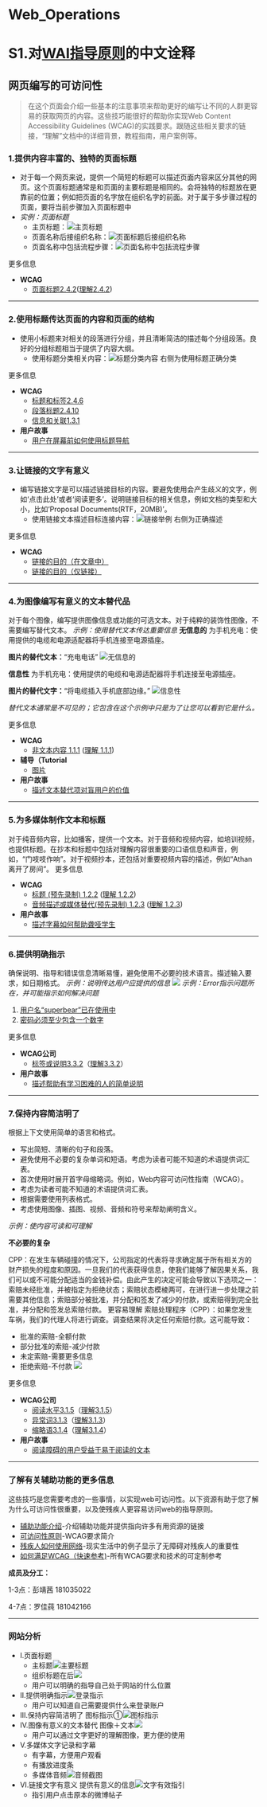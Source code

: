 # Web_Operations
# S1.对[WAI指导原则](https://www.w3.org/WAI/tips/writing/)的中文诠释
## 网页编写的可访问性
> 在这个页面会介绍一些基本的注意事项来帮助更好的编写让不同的人群更容易的获取网页的内容。这些技巧能很好的帮助你实现Web Content Accessibility Guidelines (WCAG)的实践要求。跟随这些相关要求的链接，“理解”文档中的详细背景，教程指南，用户案例等。
### 1.提供内容丰富的、独特的页面标题
* 对于每一个网页来说，提供一个简短的标题可以描述页面内容来区分其他的网页。这个页面标题通常是和页面的主要标题是相同的。会将独特的标题放在更靠前的位置；例如把页面的名字放在组织名字的前面。对于属于多步骤过程的页面，要将当前步骤加入页面标题中
* *实例：页面标题*
  * 主页标题：![主页标题](https://github.com/Pjx759/Web_Operations/blob/master/photo/titles/title1.png)
  * 页面名称后接组织名称：![页面标题后接组织名称](https://github.com/Pjx759/Web_Operations/blob/master/photo/titles/title1-2.png)
  * 页面名称中包括流程步骤：![页面名称中包括流程步骤](https://github.com/Pjx759/Web_Operations/blob/master/photo/titles/title1-3.png)  

更多信息
* **WCAG**
  * [页面标题2.4.2](https://www.w3.org/WAI/WCAG21/quickref/#page-titled)([理解2.4.2](https://www.w3.org/WAI/WCAG21/Understanding/page-titled))
---
### 2.使用标题传达页面的内容和页面的结构
* 使用小标题来对相关的段落进行分组，并且清晰简洁的描述每个分组段落。良好的分组标题相当于提供了内容大纲。
  * 使用标题分类相关内容：![标题分类内容](https://github.com/Pjx759/Web_Operations/blob/master/photo/titles/title2.png)  右侧为使用标题正确分类  

更多信息
* **WCAG**
  * [标题和标签2.4.6](https://www.w3.org/WAI/WCAG21/quickref/#headings-and-labels)
  * [段落标题2.4.10](https://www.w3.org/WAI/WCAG21/quickref/#section-headings)
  * [信息和关联1.3.1](https://www.w3.org/WAI/WCAG21/quickref/#info-and-relationships)
* **用户故事**
  * [用户在屏幕前如何使用标题导航](https://www.w3.org/WAI/people-use-web/user-stories/#accountant)
---
### 3.让链接的文字有意义
* 编写链接文字是可以描述链接目标的内容。要避免使用会产生歧义的文字，例如‘点击此处’或者‘阅读更多’。说明链接目标的相关信息，例如文档的类型和大小，比如‘Proposal Documents(RTF，20MB)’。
  * 使用链接文本描述目标连接内容：![链接举例](https://github.com/Pjx759/Web_Operations/blob/master/photo/titles/title3.png)  右侧为正确描述  

更多信息
* **WCAG**
  * [链接的目的（在文章中）](https://www.w3.org/WAI/WCAG21/quickref/#link-purpose-in-context)
  * [链接的目的（仅链接）](https://www.w3.org/WAI/WCAG21/quickref/#link-purpose-link-only)
---
### 4.为图像编写有意义的文本替代品
对于每个图像，编写提供图像信息或功能的可选文本。对于纯粹的装饰性图像，不需要编写替代文本。
*示例：使用替代文本传达重要信息*
**无信息的**
为手机充电：使用提供的电缆和电源适配器将手机连接至电源插座。

**图片的替代文本：**“充电电话”
![无信息的](https://github.com/Luojiachunaaa/Web-operation-and-management/blob/master/images/point4.png)

**信息性**
为手机充电：使用提供的电缆和电源适配器将手机连接至电源插座。

**图片的替代文字：**“将电缆插入手机底部边缘。”
![信息性](https://github.com/Luojiachunaaa/Web-operation-and-management/blob/master/images/point4.png)

*替代文本通常是不可见的；它包含在这个示例中只是为了让您可以看到它是什么。*

更多信息
* **WCAG**
    + [非文本内容 1.1.1](https://www.w3.org/WAI/WCAG21/quickref/#non-text-content) ([理解 1.1.1](https://www.w3.org/WAI/WCAG21/Understanding/non-text-content))     
* **辅导（Tutorial**
    + [图片](https://www.w3.org/WAI/tutorials/images/)    
* **用户故事**
    + [描述文本替代项对盲用户的价值](https://www.w3.org/WAI/people-use-web/user-stories/#accountant)
---    
### 5.为多媒体制作文本和标题
对于纯音频内容，比如播客，提供一个文本。对于音频和视频内容，如培训视频，也提供标题。在抄本和标题中包括对理解内容很重要的口语信息和声音，例如，“门吱吱作响”。对于视频抄本，还包括对重要视频内容的描述，例如“Athan离开了房间”。
更多信息
* **WCAG**
    + [标题 (预先录制) 1.2.2](https://www.w3.org/WAI/WCAG21/quickref/#captions-prerecorded) ([理解 1.2.2](https://www.w3.org/WAI/WCAG21/Understanding/captions-prerecorded))
    + [音频描述或媒体替代(预先录制) 1.2.3](https://www.w3.org/WAI/WCAG21/quickref/#audio-description-or-media-alternative-prerecorded) ([理解 1.2.3](https://www.w3.org/WAI/WCAG21/Understanding/audio-description-or-media-alternative-prerecorded))
* **用户故事**
    + [描述字幕如何帮助聋哑学生](https://www.w3.org/WAI/people-use-web/user-stories/#onlinestudent)
---
### 6.提供明确指示
确保说明、指导和错误信息清晰易懂，避免使用不必要的技术语言。描述输入要求，如日期格式。
*示例：说明传达用户应提供的信息*
![](https://github.com/Luojiachunaaa/Web-operation-and-management/blob/master/images/point6.png)
*示例：Error指示问题所在，并可能指示如何解决问题*
1. [用户名“superbear”已在使用中](https://www.w3.org/WAI/tips/writing/#)
2. [密码必须至少包含一个数字]()

更多信息
* **WCAG公司**
    + [标签或说明3.3.2](https://www.w3.org/WAI/WCAG21/quickref/#labels-or-instructions)（[理解3.3.2](https://www.w3.org/WAI/WCAG21/Understanding/labels-or-instructions)）
* **用户故事**
    + [描述帮助有学习困难的人的简单说明](https://www.w3.org/WAI/people-use-web/user-stories/#supermarketassistant)
---   
### 7.保持内容简洁明了
根据上下文使用简单的语言和格式。
* 写出简短、清晰的句子和段落。
* 避免使用不必要的复杂单词和短语。考虑为读者可能不知道的术语提供词汇表。
* 首次使用时展开首字母缩略词。例如，Web内容可访问性指南（WCAG）。
* 考虑为读者可能不知道的术语提供词汇表。
* 根据需要使用列表格式。
* 考虑使用图像、插图、视频、音频和符号来帮助阐明含义。

*示例：使内容可读和可理解*

**不必要的复杂**

CPP：在发生车辆碰撞的情况下，公司指定的代表将寻求确定属于所有相关方的财产损失的程度和原因。一旦我们的代表获得信息，使我们能够了解因果关系，我们可以或不可能分配适当的金钱补偿。由此产生的决定可能会导致以下选项之一：索赔未经批准，并被指定为拒绝状态；索赔状态模棱两可，在进行进一步处理之前需要其他信息；索赔部分被批准，并分配和签发了减少的付款，或索赔得到完全批准，并分配和签发总索赔付款。
更容易理解
索赔处理程序（CPP）：如果您发生车祸，我们的代理人将进行调查。调查结果将决定任何索赔付款。这可能导致：
* 批准的索赔-全额付款
* 部分批准的索赔-减少付款
* 未定索赔-需要更多信息
* 拒绝索赔-不付款
![](https://github.com/Luojiachunaaa/Web-operation-and-management/blob/master/images/point7.png)

更多信息
* **WCAG公司**
    + [阅读水平3.1.5](https://www.w3.org/WAI/WCAG21/quickref/#reading-level)（[理解3.1.5](https://www.w3.org/WAI/WCAG21/Understanding/reading-level)）
    + [异常词3.1.3](https://www.w3.org/WAI/WCAG21/quickref/#unusual-words)（[理解3.1.3](https://www.w3.org/WAI/WCAG21/Understanding/unusual-words)）
    + [缩略语3.1.4](https://www.w3.org/WAI/WCAG21/quickref/#abbreviations)（[理解3.1.4](https://www.w3.org/WAI/WCAG21/Understanding/abbreviations)）
* **用户故事**
    + [阅读障碍的用户受益于易于阅读的文本](https://www.w3.org/WAI/people-use-web/user-stories/#classroomstudent)
---   
### 了解有关辅助功能的更多信息
这些技巧是您需要考虑的一些事情，以实现web可访问性。以下资源有助于您了解为什么可访问性很重要，以及使残疾人更容易访问web的指导原则。
* [辅助功能介绍](https://www.w3.org/WAI/fundamentals/accessibility-intro/)-介绍辅助功能并提供指向许多有用资源的链接
* [可访问性原则](https://www.w3.org/WAI/fundamentals/accessibility-intro/)-WCAG要求简介
* [残疾人如何使用网络](https://www.w3.org/WAI/people-use-web/)-现实生活中的例子显示了无障碍对残疾人的重要性
* [如何满足WCAG（快速参考)](https://www.w3.org/WAI/WCAG21/quickref/)-所有WCAG要求和技术的可定制参考

**成员及分工：**

1-3点：彭靖茜 181035022

4-7点：罗佳莼 181042166

***  
### 网站分析
* Ⅰ.页面标题
  * 主标题![主要标题](https://github.com/Pjx759/Web_Operations/blob/master/photo/titles/step2/%E7%BD%91%E9%A1%B5%E6%A0%87%E9%A2%98.png)
  * 组织标题在后![](https://github.com/Pjx759/Web_Operations/blob/master/photo/titles/step2/%E6%A0%87%E9%A2%982.png)
  * 用户可以明确的指导自己处于网站的什么位置
* Ⅱ.提供明确指示![登录指示](https://github.com/Pjx759/Web_Operations/blob/master/photo/titles/step2/%E7%99%BB%E5%BD%95%E9%A1%B5.png)
  * 用户可以知道自己需要提供什么来登录账户
* Ⅲ.保持内容简洁明了  图标指示①![图标指示](https://github.com/Pjx759/Web_Operations/blob/master/photo/titles/step2/%E5%9B%BE%E6%A0%872.png)
* Ⅳ.图像有意义的文本替代  图像＋文本![](https://github.com/Pjx759/Web_Operations/blob/master/photo/titles/step2/%E5%9B%BE%E4%BE%8B.png)
  * 用户可以通过文字更好的理解图像，更方便的使用
* Ⅴ.多媒体文字记录和字幕
  * 有字幕，方便用户观看
  * 有播放进度条
  * 多媒体音频![音频截图](https://github.com/Pjx759/Web_Operations/blob/master/photo/titles/step2/%E9%9F%B3%E9%A2%91%E6%92%AD%E6%94%BE.png)
* Ⅵ.链接文字有意义  提供有意义的信息![文字有效指引](https://github.com/Pjx759/Web_Operations/blob/master/photo/titles/step2/%E9%93%BE%E6%8E%A5%E6%8C%87%E5%BC%95.jpg)
  * 指引用户点击原本的微博帖子

